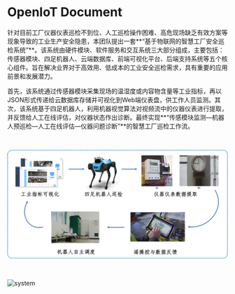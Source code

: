 # OpenIoT Document

针对目前工厂仪器仪表巡检不到位、人工巡检操作困难、高危现场缺乏有效方案等现象导致的工业生产安全隐患，本团队提出一套**“基于物联网的智慧工厂安全巡检系统”**。该系统由硬件模块、软件服务和交互系统三大部分组成，主要包括：传感器模块、四足机器人、云端数据库、前端可视化平台、后端支持系统等五个核心组件。旨在解决业界对于高效用、低成本的工业安全巡检需求，具有重要的应用前景和发展潜力。

首先，该系统通过传感器模块采集现场的温湿度或内容物含量等工业指标，再以JSON形式传递给云数据库存储并可视化到Web端仪表盘，供工作人员监测。其次，该系统基于四足机器人，利用机器视觉算法对视频流中的仪器仪表进行提取，并反馈给人工在线评估，对仪器状态作出诊断。最终实现**“传感模块监测—机器人预巡检—人工在线评估—仪器问题诊断”**的智慧工厂巡检工作流。

<br>

![flowchart](index.assets/uvk38w.png)

<br>

![system](https://p.ipic.vip/ei16wt.png)

<br>
